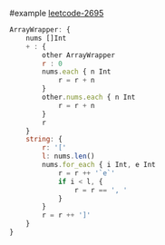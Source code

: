#example
[leetcode-2695](https://leetcode.com/problems/array-wrapper/)

```javascript
ArrayWrapper: {
    nums []Int
    + : {
        other ArrayWrapper
        r : 0 
        nums.each { n Int 
            r = r + n
        }
        other.nums.each { n Int 
            r = r + n
        }
        r
    }
    string: {
        r: '['
        l: nums.len()
        nums.for_each { i Int, e Int
            r = r ++ '`e`'
            if i < l, { 
                r = r == ', '
            }
        }
        r = r ++ ']'
    }
}
```
